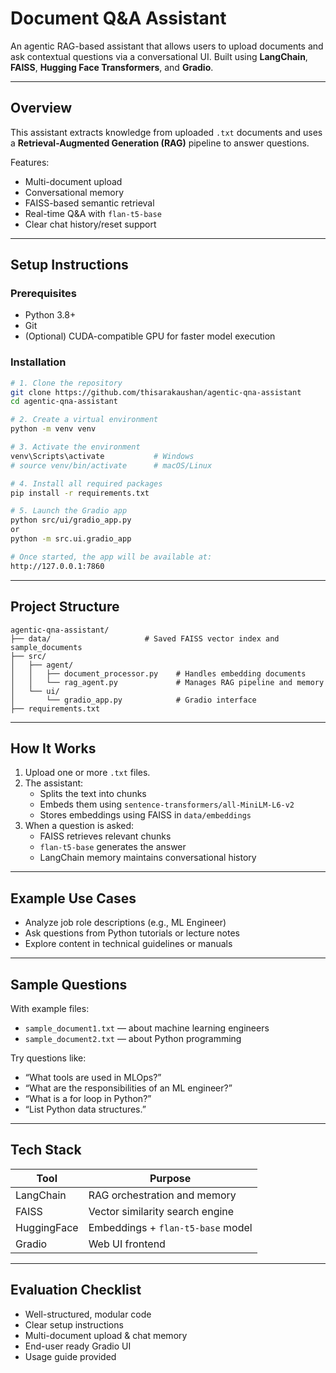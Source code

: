 # Document Q&A Assistant

An agentic RAG-based assistant that allows users to upload documents and ask contextual questions via a conversational UI. Built using **LangChain**, **FAISS**, **Hugging Face Transformers**, and **Gradio**.

---

## Overview

This assistant extracts knowledge from uploaded `.txt` documents and uses a **Retrieval-Augmented Generation (RAG)** pipeline to answer questions.

Features:
- Multi-document upload  
- Conversational memory  
- FAISS-based semantic retrieval  
- Real-time Q&A with `flan-t5-base`  
- Clear chat history/reset support

---

## Setup Instructions

### Prerequisites

- Python 3.8+
- Git
- (Optional) CUDA-compatible GPU for faster model execution

### Installation

```bash
# 1. Clone the repository
git clone https://github.com/thisarakaushan/agentic-qna-assistant
cd agentic-qna-assistant

# 2. Create a virtual environment
python -m venv venv

# 3. Activate the environment
venv\Scripts\activate           # Windows
# source venv/bin/activate      # macOS/Linux

# 4. Install all required packages
pip install -r requirements.txt

# 5. Launch the Gradio app
python src/ui/gradio_app.py
or
python -m src.ui.gradio_app

# Once started, the app will be available at:
http://127.0.0.1:7860 

```

---

## Project Structure

```
agentic-qna-assistant/
├── data/                     # Saved FAISS vector index and sample_documents
├── src/
│   ├── agent/
│   │   ├── document_processor.py    # Handles embedding documents
│   │   └── rag_agent.py             # Manages RAG pipeline and memory
│   └── ui/
│       └── gradio_app.py            # Gradio interface
├── requirements.txt

```

---

## How It Works

1. Upload one or more `.txt` files.
2. The assistant:
   - Splits the text into chunks
   - Embeds them using `sentence-transformers/all-MiniLM-L6-v2`
   - Stores embeddings using FAISS in `data/embeddings`
3. When a question is asked:
   - FAISS retrieves relevant chunks
   - `flan-t5-base` generates the answer
   - LangChain memory maintains conversational history

---

## Example Use Cases

- Analyze job role descriptions (e.g., ML Engineer)
- Ask questions from Python tutorials or lecture notes
- Explore content in technical guidelines or manuals

---

## Sample Questions

With example files:

- `sample_document1.txt` — about machine learning engineers  
- `sample_document2.txt` — about Python programming

Try questions like:
- “What tools are used in MLOps?”
- “What are the responsibilities of an ML engineer?”
- “What is a for loop in Python?”
- “List Python data structures.”

---

## Tech Stack

| Tool         | Purpose                           |
|--------------|-----------------------------------|
| LangChain    | RAG orchestration and memory      |
| FAISS        | Vector similarity search engine   |
| HuggingFace  | Embeddings + `flan-t5-base` model |
| Gradio       | Web UI frontend                   |

---

## Evaluation Checklist

- Well-structured, modular code  
- Clear setup instructions  
- Multi-document upload & chat memory  
- End-user ready Gradio UI  
- Usage guide provided
